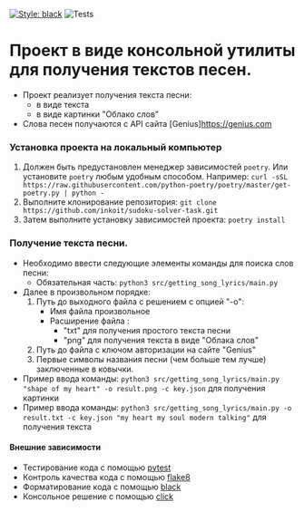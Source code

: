 [![Style: black](https://img.shields.io/badge/code%20style-black-000000.svg)](https://github.com/psf/black)
![Tests](https://github.com/suband74/getting-song-lyrics/actions/workflows/python-app.yml/badge.svg)


# Проект в виде консольной утилиты для получения текстов песен.

- Проект реализует получения текста песни:
  - в виде текста
  - в виде картинки "Облако слов"
- Слова песен получаются с API сайта [Genius]https://genius.com


### Установка проекта на локальный компьютер

1. Должен быть предустановлен менеджер зависимостей `poetry`. Или установите `poetry` любым удобным способом. 
   Например: `curl -sSL https://raw.githubusercontent.com/python-poetry/poetry/master/get-poetry.py | python -` 
2. Выполните клонирование репозитория: `git clone https://github.com/inkoit/sudoku-solver-task.git`
3. Затем выполните установку зависимостей проекта: `poetry install`


### Получение текста песни.

- Необходимо ввести следующие элементы команды для поиска слов песни:
  - Обязательная часть: `python3 src/getting_song_lyrics/main.py`
- Далее в произвольном порядке:
   1. Путь до выходного файла с решением с опцией "-о":
      - Имя файла произвольное
      - Расширение файла :
        - "txt" для получения простого текста песни
        - "png" для получения текста в виде "Облака слов"
   2. Путь до файла с ключом авторизации на сайте "Genius"
   3. Первые символы названия песни (чем больше тем лучше) заключенные в ковычки.
- Пример ввода команды: `python3 src/getting_song_lyrics/main.py "shape of my heart" -o result.png -c key.json` для получения картинки
- Пример ввода команды: `python3 src/getting_song_lyrics/main.py -o result.txt -c key.json "my heart my soul modern talking"` для получения текста


#### Внешние зависимости

- Тестирование кода с помощью [pytest](https://docs.pytest.org/en/6.2.x/)
- Контроль качества кода с помощью [flake8](https://flake8.pycqa.org/en/latest/)
- Форматирование кода с помощью [black](https://github.com/psf/black)
- Консольное решение с помощью [click](https://click.palletsprojects.com/en/8.0.x/)
